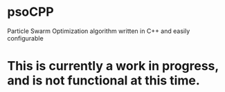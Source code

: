 # psoCPP
Particle Swarm Optimization algorithm written in C++ and easily configurable


# This is currently a work in progress, and is not functional at this time.
